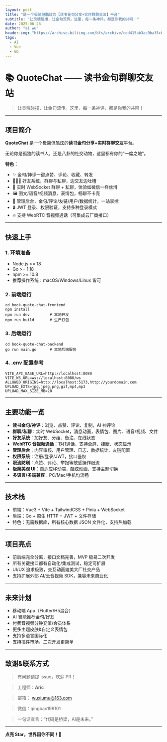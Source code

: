 ```yaml
---
layout: post
title: "是一个极简但酷炫的【读书金句分享+实时群聊交友】平台"
subtitle: "让灵魂碰撞，让金句流传。这里，每一条神评，都是你我的共鸣！"
date: 2025-06-26
author: "ai wu"
header-img: "https://archive.biliimg.com/bfs/archive/ced415ab3ac9ba35c050e32dffe15f8197db9ec8.png"
tags:
  - AI
  - Vue
  - GO
---
```



# **📚 QuoteChat —— 读书金句群聊交友站**





> 让灵魂碰撞，让金句流传。这里，每一条神评，都是你我的共鸣！



------



## **项目简介**



**QuoteChat** 是一个极简但酷炫的**读书金句分享+实时群聊交友**平台。

无论你是孤独的读书人，还是八卦的社交动物，这里都有你的“一席之地”。



**特色：**



- ✨ 金句/神评一键点赞、评论、收藏、转发
- 🧑‍🤝‍🧑 好友系统，群聊与私聊，边交友边吐槽
- 🚀 实时 WebSocket 群聊 + 私聊，体验如微信一样丝滑
- 🖼️ 图文/语音/视频消息、表情包，畅聊不卡壳
- 💬 管理后台，金句/评论/友链/用户/数据统计，一站掌控
- 🔒 JWT 登录、权限验证，支持多种登录模式
- 🔥 支持 WebRTC 音视频通话（可集成云厂商接口）



------



## **快速上手**



### **1. 环境准备**



- Node.js >= 18
- Go >= 1.18
- npm >= 10.8
- 推荐操作系统：macOS/Windows/Linux 皆可



### **2. 前端运行**



```
cd book-quote-chat-frontend
npm install
npm run dev         # 本地开发
npm run build       # 生产打包
```



### **3. 后端运行**



```
cd book-quote-chat-backend
go run main.go      # 本地后端服务
```



### **4. .env 配置参考**



```
VITE_API_BASE_URL=http://localhost:8080
VITE_WS_URL=ws://localhost:8080/ws
ALLOWED_ORIGINS=http://localhost:5173,http://yourdomain.com
UPLOAD_EXTS=jpg,jpeg,png,gif,mp4,mp3
UPLOAD_MAX_SIZE_MB=20
```



------



## **主要功能一览**



- **读书金句/神评**：浏览、点赞、评论、复制，AI 神评论
- **群聊/私聊**：实时 WebSocket，消息动画，表情包、图片、语音/视频、文件
- **好友系统**：加好友、分组、备注、在线状态
- **WebRTC 音视频通话**：1对1通话，支持全屏、挂断、状态显示
- **管理后台**：内容审核、用户管理、日志、数据统计、友链配置
- **权限系统**：注册/登录/JWT，接口鉴权
- **限流防刷**：点赞、评论、举报等敏感操作限流
- **极简美观 UI**：自适应移动端，酷炫动画、支持主题切换
- **多语言/多端兼容**：PC/Mac/手机均流畅



------



## **技术栈**



- 前端：Vue3 + Vite + TailwindCSS + Pinia + WebSocket
- 后端：Go + 原生 HTTP + JWT + 文件存储
- 特色：无需数据库，所有核心数据 JSON 文件化，支持热加载



------



## **项目亮点**



- 前后端完全分离，接口文档完善，MVP 极易二次开发
- 所有关键接口都有自动化/集成测试，稳定可扩展
- UI/UX 追求极致，交互动画媲美大厂社交产品
- 支持扩展外部 AI/云音视频 SDK，兼容未来商业化



------



## **未来计划**



- 移动端 App（Flutter/H5混合）
- AI 智能推荐金句/好友
- 付费音视频分钟充值/会员体系
- 更多主题皮肤&自定义表情包
- 支持多语言国际化
- 支持插件市场，二次开发更简单



------



## **致谢&联系方式**





> 有问题请提 issue，欢迎 PR！

>

> 工程师：**Aric**

> 邮箱： wuxiumu@163.com

> 微信：qingbao199101

>

> 一句话宣言：“代码是桥梁，AI是未来。”



------



**点亮 Star，世界因你不同！🌟**